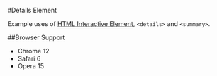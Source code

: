 #Details Element

Example uses of [HTML Interactive Element](http://www.w3.org/TR/2010/WD-html5-20100304/interactive-elements.html), `<details>` and `<summary>`.

##Browser Support
- Chrome 12
- Safari 6
- Opera 15
